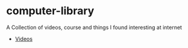 # computer-library

A Collection of videos, course and things I found interesting at internet

- [Videos](https://github.com/flpms/computer-library/blob/main/VIDEOS.md)
